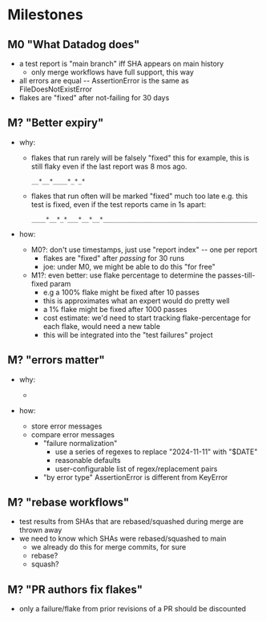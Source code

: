 # Milestones

## M0 "What Datadog does"

- a test report is "main branch" iff SHA appears on main history
  - only merge workflows have full support, this way
- all errors are equal -- AssertionError is the same as FileDoesNotExistError
- flakes are "fixed" after not-failing for 30 days

## M? "Better expiry"

- why:

  - flakes that run rarely will be falsely "fixed" this for example, this is
    still flaky even if the last report was 8 mos ago.
    ```
    __*__*____*_*_*
    ```
  - flakes that run often will be marked "fixed" much too late e.g. this test is
    fixed, even if the test reports came in 1s apart:
    ```
    ____*__*_*___*__*__*___________________________________________
    ```

- how:

  - M0?: don't use timestamps, just use "report index" -- one per report
    - flakes are "fixed" after _passing_ for 30 runs
    - joe: under M0, we might be able to do this "for free"
  - M1?: even better: use flake percentage to determine the passes-till-fixed
    param
    - e.g a 100% flake might be fixed after 10 passes
    - this is approximates what an expert would do pretty well
    - a 1% flake might be fixed after 1000 passes
    - cost estimate: we'd need to start tracking flake-percentage for each
      flake, would need a new table
    - this will be integrated into the "test failures" project

## M? "errors matter"

- why:

  -

- how:

  - store error messages
  - compare error messages
    - "failure normalization"
      - use a series of regexes to replace "2024-11-11" with "$DATE"
      - reasonable defaults
      - user-configurable list of regex/replacement pairs
    - "by error type" AssertionError is different from KeyError

## M? "rebase workflows"

- test results from SHAs that are rebased/squashed during merge are thrown away
- we need to know which SHAs were rebased/squashed to main
  - we already do this for merge commits, for sure
  - rebase?
  - squash?

## M? "PR authors fix flakes"

- only a failure/flake from prior revisions of a PR should be discounted
